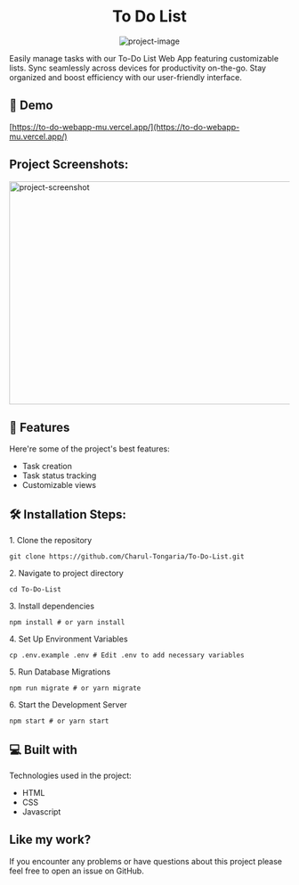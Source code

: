 <h1 align="center" id="title">To Do List</h1>

<p align="center"><img src="https://socialify.git.ci/Charul-Tongaria/To-Do-List/image?language=1&amp;owner=1&amp;name=1&amp;stargazers=1&amp;theme=Light" alt="project-image"></p>

<p id="description">Easily manage tasks with our To-Do List Web App featuring customizable lists. Sync seamlessly across devices for productivity on-the-go. Stay organized and boost efficiency with our user-friendly interface.</p>

<h2>🚀 Demo</h2>

[https://to-do-webapp-mu.vercel.app/](https://to-do-webapp-mu.vercel.app/)

<h2>Project Screenshots:</h2>

<img src="https://github.com/Charul-Tongaria/To-Do-List/assets/109429009/8a2f30b8-a497-4e42-8513-c0c3a0a68e72" alt="project-screenshot" width="1000" height="400/">

  
  
<h2>🧐 Features</h2>

Here're some of the project's best features:

*   Task creation
*   Task status tracking
*   Customizable views

<h2>🛠️ Installation Steps:</h2>

<p>1. Clone the repository</p>

```
git clone https://github.com/Charul-Tongaria/To-Do-List.git
```

<p>2. Navigate to project directory</p>

```
cd To-Do-List
```

<p>3. Install dependencies</p>

```
npm install # or yarn install
```

<p>4. Set Up Environment Variables</p>

```
cp .env.example .env # Edit .env to add necessary variables
```

<p>5. Run Database Migrations</p>

```
npm run migrate # or yarn migrate
```

<p>6. Start the Development Server</p>

```
npm start # or yarn start
```

  
  
<h2>💻 Built with</h2>

Technologies used in the project:

*   HTML
*   CSS
*   Javascript

<h2>Like my work?</h2>

If you encounter any problems or have questions about this project please feel free to open an issue on GitHub.
